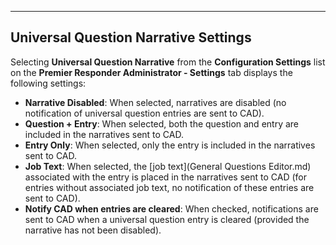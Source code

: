   -------------------------------------------
  **Universal Question Narrative Settings**
  -------------------------------------------

Selecting **Universal Question Narrative** from the **Configuration
Settings** list on the **Premier Responder Administrator - Settings**
tab displays the following settings:

-   **Narrative Disabled**: When selected, narratives are disabled (no
    notification of universal question entries are sent to CAD).
-   **Question + Entry**: When selected, both the question and entry are
    included in the narratives sent to CAD.
-   **Entry Only**: When selected, only the entry is included in the
    narratives sent to CAD.
-   **Job Text**: When selected, the [job    text](General Questions Editor.md) associated with the entry is
    placed in the narratives sent to CAD (for entries without associated
    job text, no notification of these entries are sent to CAD).
-   **Notify CAD when entries are cleared**: When checked, notifications
    are sent to CAD when a universal question entry is cleared (provided
    the narrative has not been disabled).

<figure><img src=".gitbook/assets/General Question Narrative Settings_files/Image001.png" alt=""><figcaption></figcaption></figure> 
